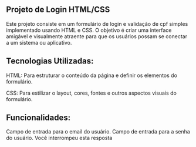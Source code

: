 ## Projeto de Login HTML/CSS
Este projeto consiste em um formulário de login e validação de cpf simples implementado usando HTML e CSS. O objetivo é criar uma interface amigável e visualmente atraente para que os usuários possam se conectar a um sistema ou aplicativo.


## Tecnologias Utilizadas:

HTML: Para estruturar o conteúdo da página e definir os elementos do formulário.

CSS: Para estilizar o layout, cores, fontes e outros aspectos visuais do formulário.

## Funcionalidades:

Campo de entrada para o email do usuário.
Campo de entrada para a senha do usuário.
Você interrompeu esta resposta

